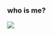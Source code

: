 ### who is me?


<img align="center" src="https://github.com/ReyhaneChaji/reyhanechaji/assets/171918271/4df936f4-5e4f-4493-8661-f278d67377a7">






